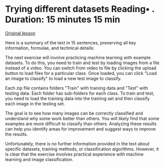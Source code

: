 # Trying different datasets Reading• . Duration: 15 minutes 15 min

[Original lesson](https://www.coursera.org/learn/uol-how-computers-work/supplement/yizmr/trying-different-datasets)

Here is a summary of the text in 15 sentences, preserving all key information, formulae, and technical details:

The next exercise will involve practicing machine learning with example datasets. To do this, you need to train and test by loading images from a file instead of a video. You can switch from video to file by clicking the upload button to load files for a particular class. Once loaded, you can click "Load an image to classify" to load a new test image to classify.

Each zip file contains folders "Train" with training data and "Test" with testing data. Each folder has sub-folders for each class. To train and test, you need to load the training data into the training set and then classify each image in the testing set.

The goal is to see how many images can be correctly classified and understand why some work better than others. You will likely find that some examples are more difficult to classify than others. Analyzing these results can help you identify areas for improvement and suggest ways to improve the results.

Unfortunately, there is no further information provided in the text about specific datasets, training methods, or classification algorithms. However, it is clear that the exercise involves practical experience with machine learning and image classification.

